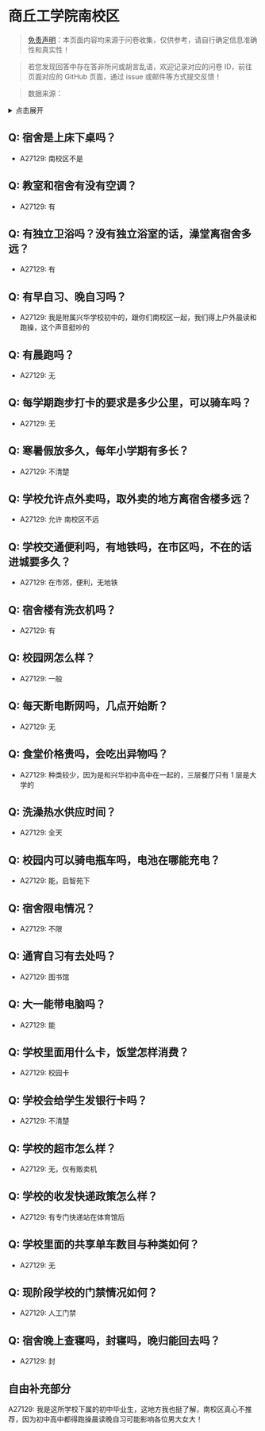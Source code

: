 # 商丘工学院南校区

> [免责声明](https://colleges.chat/#_3)：本页面内容均来源于问卷收集，仅供参考，请自行确定信息准确性和真实性！

> 若您发现回答中存在答非所问或胡言乱语，欢迎记录对应的问卷 ID，前往页面对应的 GitHub 页面，通过 issue 或邮件等方式提交反馈！

> 数据来源：

<details><summary>点击展开</summary>
<ul>
<li>A27129: 匿名 (2024 年 10 月)</li>
</ul>
</details>

## Q: 宿舍是上床下桌吗？

- A27129: 南校区不是

## Q: 教室和宿舍有没有空调？

- A27129: 有

## Q: 有独立卫浴吗？没有独立浴室的话，澡堂离宿舍多远？

- A27129: 有

## Q: 有早自习、晚自习吗？

- A27129: 我是附属兴华学校初中的，跟你们南校区一起，我们得上户外晨读和跑操，这个声音挺吵的

## Q: 有晨跑吗？

- A27129: 无

## Q: 每学期跑步打卡的要求是多少公里，可以骑车吗？

- A27129: 无

## Q: 寒暑假放多久，每年小学期有多长？

- A27129: 不清楚

## Q: 学校允许点外卖吗，取外卖的地方离宿舍楼多远？

- A27129: 允许 南校区不远

## Q: 学校交通便利吗，有地铁吗，在市区吗，不在的话进城要多久？

- A27129: 在市郊，便利，无地铁

## Q: 宿舍楼有洗衣机吗？

- A27129: 有

## Q: 校园网怎么样？

- A27129: 一般

## Q: 每天断电断网吗，几点开始断？

- A27129: 无

## Q: 食堂价格贵吗，会吃出异物吗？

- A27129: 种类较少，因为是和兴华初中高中在一起的，三层餐厅只有 1 层是大学的

## Q: 洗澡热水供应时间？

- A27129: 全天

## Q: 校园内可以骑电瓶车吗，电池在哪能充电？

- A27129: 能，启智苑下

## Q: 宿舍限电情况？

- A27129: 不限

## Q: 通宵自习有去处吗？

- A27129: 图书馆

## Q: 大一能带电脑吗？

- A27129: 能

## Q: 学校里面用什么卡，饭堂怎样消费？

- A27129: 校园卡

## Q: 学校会给学生发银行卡吗？

- A27129: 不清楚

## Q: 学校的超市怎么样？

- A27129: 无，仅有贩卖机

## Q: 学校的收发快递政策怎么样？

- A27129: 有专门快递站在体育馆后

## Q: 学校里面的共享单车数目与种类如何？

- A27129: 无

## Q: 现阶段学校的门禁情况如何？

- A27129: 人工门禁

## Q: 宿舍晚上查寝吗，封寝吗，晚归能回去吗？

- A27129: 封

## 自由补充部分

A27129: 我是这所学校下属的初中毕业生，这地方我也挺了解，南校区真心不推荐，因为初中高中都得跑操晨读晚自习可能影响各位男大女大！